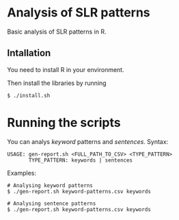 # Analysis of SLR patterns
Basic analysis of SLR patterns in R.

## Intallation
You need to install R in your environment. 

Then install the libraries by running

`
$ ./install.sh
`

# Running the scripts
You can analys *keyword* patterns and *sentences*. Syntax:

```
USAGE: gen-report.sh <FULL_PATH_TO_CSV> <TYPE_PATTERN>
       TYPE_PATTERN: keywords | sentences
```

Examples:

```
# Analysing keyword patterns
$ ./gen-report.sh keyword-patterns.csv keywords

# Analysing sentence patterns
$ ./gen-report.sh keyword-patterns.csv keywords
```


